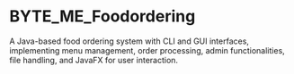# BYTE_ME_Foodordering
A Java-based food ordering system with CLI and GUI interfaces, implementing menu management, order processing, admin functionalities, file handling, and JavaFX for user interaction.
